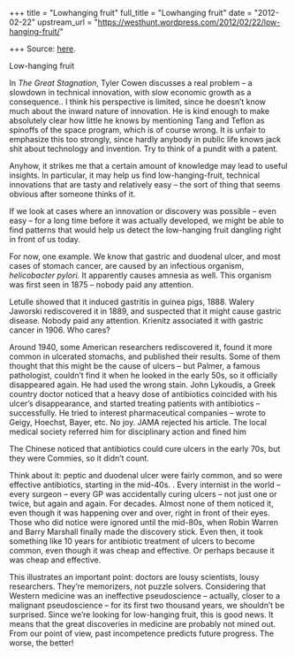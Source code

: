 +++
title = "Lowhanging fruit"
full_title = "Lowhanging fruit"
date = "2012-02-22"
upstream_url = "https://westhunt.wordpress.com/2012/02/22/low-hanging-fruit/"

+++
Source: [here](https://westhunt.wordpress.com/2012/02/22/low-hanging-fruit/).

Low-hanging fruit

In *The Great Stagnation*, Tyler Cowen discusses a real problem – a
slowdown in technical innovation, with slow economic growth as a
consequence..  I think his perspective is limited, since he doesn’t
know much about the inward nature of innovation. He is kind enough to
make absolutely clear how little he knows by mentioning Tang and Teflon
as spinoffs of the space program, which is of course wrong. It is
unfair to emphasize this too strongly, since hardly anybody in public
life knows jack shit about technology and invention. Try to think of a
pundit with a patent.

Anyhow, it strikes me that a certain amount of knowledge may lead to
useful insights. In particular, it may help us find low-hanging-fruit,
technical innovations that are tasty and relatively easy – the sort of
thing that seems obvious after someone thinks of it.

If we look at cases where an innovation or discovery was possible – even
easy – for a long time before it was actually developed, we might be
able to find patterns that would help us detect the low-hanging fruit
dangling right in front of us today.

For now, one example. We know that gastric and duodenal ulcer, and most
cases of stomach cancer, are caused by an infectious organism,
*helicobacter pylori.* It apparently causes amnesia as well. This
organism was first seen in 1875 – nobody paid any attention.

Letulle showed that it induced gastritis in guinea pigs, 1888. Walery
Jaworski rediscovered it in 1889, and suspected that it might cause
gastric disease. Nobody paid any attention. Krienitz associated it with
gastric cancer in 1906. Who cares?

Around 1940, some American researchers rediscovered it, found it more
common in ulcerated stomachs, and published their results. Some of
them thought that this might be the cause of ulcers – but Palmer, a
famous pathologist, couldn’t find it when he looked in the early 50s,
so it officially disappeared again. He had used the wrong stain. John
Lykoudis, a Greek country doctor noticed that a heavy dose of
antibiotics coincided with his ulcer’s disappearance, and started
treating patients with antibiotics – successfully. He tried to
interest pharmaceutical companies – wrote to Geigy, Hoechst, Bayer,
etc. No joy. JAMA rejected his article. The local medical society
referred him for disciplinary action and fined him

The Chinese noticed that antibiotics could cure ulcers in the early 70s,
but they were Commies, so it didn’t count.

Think about it: peptic and duodenal ulcer were fairly common, and so
were effective antibiotics, starting in the mid-40s. . Every internist
in the world – every surgeon – every GP was accidentally curing ulcers
– not just one or twice, but again and again. For decades. Almost none
of them noticed it, even though it was happening over and over, right in
front of their eyes. Those who did notice were ignored until the
mid-80s, when Robin Warren and Barry Marshall finally made the discovery
stick. Even then, it took something like 10 years for antibiotic
treatment of ulcers to become common, even though it was cheap and
effective. Or perhaps because it was cheap and effective.

This illustrates an important point: doctors are lousy scientists, lousy
researchers. They’re memorizers, not puzzle solvers. Considering that
Western medicine was an ineffective pseudoscience – actually, closer to
a malignant pseudoscience – for its first two thousand years, we
shouldn’t be surprised. Since we’re looking for low-hanging fruit,
this is good news. It means that the great discoveries in medicine are
probably not mined out. From our point of view, past incompetence
predicts future progress. The worse, the better!

